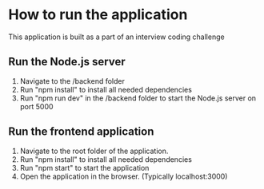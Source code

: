 # How to run the application

This application is built as a part of an interview coding challenge

## Run the Node.js server

1. Navigate to the /backend folder
2. Run "npm install" to install all needed dependencies
3. Run "npm run dev" in the /backend folder to start the Node.js server on port 5000

## Run the frontend application

1. Navigate to the root folder of the application.
2. Run "npm install" to install all needed dependencies
3. Run "npm start" to start the application
4. Open the application in the browser. (Typically localhost:3000)

